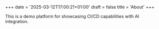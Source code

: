 +++
date = '2025-03-12T17:00:21+01:00'
draft = false
title = 'About'
+++

This is a demo platform for showcasing CI/CD capabilities with AI integration.

